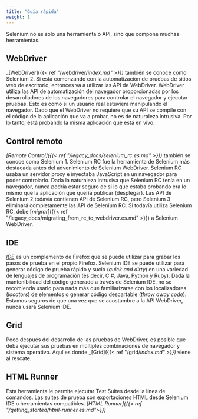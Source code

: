 ```yaml
---
title: "Guía rápida"
weight: 1
---
```



Selenium no es solo una herramienta o API, sino que compone muchas herramientas.


## WebDriver

_[WebDriver]({{< ref "/webdriver/_index.md" >}})_ también se conoce como Selenium 2. Si está comenzando con la automatización de pruebas de sitios web de escritorio, entonces va a utilizar las API de WebDriver. WebDriver utiliza las API de automatización del navegador proporcionadas por los desarrolladores de los navegadores para controlar el navegador y ejecutar pruebas. Esto es como si un usuario real estuviera manipulando el navegador. Dado que el WebDriver no requiere que su API se compile con el código de la aplicación que va a probar, no es de naturaleza intrusiva. Por lo tanto, está probando la misma aplicación que está en vivo.


## Control remoto

_[Remote Control]({{< ref "/legacy_docs/selenium_rc.es.md" >}})_
también se conoce como Selenium 1.
Selenium RC fue la herramienta de Selenium más destacada antes del advenimiento de Selenium WebDriver. 
Selenium RC usaba un servidor proxy e inyectaba JavaScript en un navegador para poder controlarlo. 
Dada la naturaleza intrusiva que Selenium RC tenía en un navegador, nunca podría estar seguro de si lo 
que estaba probando era lo mismo que la aplicación que quería publicar (desplegar). Las API de Selenium 2 
todavía contienen API de Selenium RC, pero Selenium 3 eliminará completamente las API de Selenium RC. 
Si todavía utiliza Selenium RC, debe [_migrar_]({{< ref "/legacy_docs/migrating_from_rc_to_webdriver.es.md" >}}) 
a Selenium WebDriver.


## IDE

_[IDE](https://www.seleniumhq.org/selenium-ide)_ es un complemento de Firefox que se puede utilizar para grabar los pasos de prueba en el propio Firefox. Selenium IDE se puede utilizar para generar código de prueba rápido y sucio (_quick and dirty_) en una variedad de lenguajes de programación (es decir, C #, Java, Python y Ruby).
Dada la mantenibilidad del código generado a través de Selenium IDE, no se recomienda usarlo para nada más que familiarizarse con los localizadores (_locators_) de elementos o generar código descartable (_throw away code_). Estamos seguros de que una vez que se acostumbre a la API WebDriver, nunca usará Selenium IDE.


## Grid

Poco después del desarrollo de las pruebas de WebDriver, es posible que deba ejecutar sus pruebas en múltiples combinaciones de navegador y sistema operativo. Aquí es donde _[Grid]({{< ref "/grid/_index.md" >}})_ viene al rescate.


## HTML Runner

Esta herramienta le permite ejecutar Test Suites desde la línea de comandos. Las suites de prueba son exportaciones HTML desde Selenium IDE o herramientas compatibles. _[HTML Runner]({{< ref "/getting_started/html-runner.es.md">}})_

